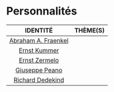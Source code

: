 # Personnalités

|IDENTITÉ|THÈME(S)|
|:--:|:--|
|[Abraham A. Fraenkel](https://fr.wikipedia.org/wiki/Abraham_Adolf_Fraenkel)||
|[Ernst Kummer](https://fr.wikipedia.org/wiki/Ernst_Kummer)||
|[Ernst Zermelo](https://fr.wikipedia.org/wiki/Ernst_Zermelo)||
|[Giuseppe Peano](https://fr.wikipedia.org/wiki/Giuseppe_Peano)||
|[Richard Dedekind](https://fr.wikipedia.org/wiki/Richard_Dedekind)||
